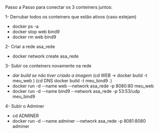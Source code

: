 Passo a Passo para conectar os 3 conteiners juntos:

1- Derrubar todos os conteiners que estão ativos (caso estejam) 
- docker ps -a
- docker stop web bind9
- docker rm web bind9

2- Criar a rede asa_rede
- docker network create asa_rede

3- Subir os conteiners novamente na rede 
- *dar build se não tiver criado a imagem* (cd WEB -> docker build -t meu_web ) (cd DNS docker build -t meu_bind9 .)
- docker run -d --name web --network asa_rede -p 8080:80 meu_web  
- docker run -d --name bind9 --network asa_rede -p 53:53/udp meu_bind9

4- Subir o Adminer
- cd ADMINER
- docker run -d --name adminer --network asa_rede -p 8081:8080 adminer
